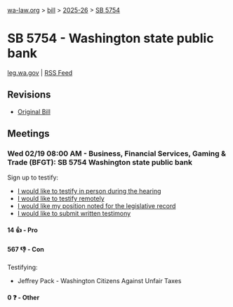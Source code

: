 [wa-law.org](/) > [bill](/bill/) > [2025-26](/bill/2025-26/) > [SB 5754](/bill/2025-26/sb/5754/)

# SB 5754 - Washington state public bank
[leg.wa.gov](https://app.leg.wa.gov/billsummary?BillNumber=5754&Year=2025&Initiative=false) | [RSS Feed](./rss.xml)

## Revisions
* [Original Bill](1/)

## Meetings
### Wed 02/19 08:00 AM - Business, Financial Services, Gaming & Trade (BFGT): SB 5754 Washington state public bank
Sign up to testify:
* [I would like to testify in person during the hearing](https://app.leg.wa.gov/csi/Testifier/Add?chamber=House&mId=32828&aId=164570&caId=25989&tId=1)
* [I would like to testify remotely](https://app.leg.wa.gov/csi/Testifier/Add?chamber=House&mId=32828&aId=164570&caId=25989&tId=2)
* [I would like my position noted for the legislative record](https://app.leg.wa.gov/csi/Testifier/Add?chamber=House&mId=32828&aId=164570&caId=25989&tId=3)
* [I would like to submit written testimony](https://app.leg.wa.gov/csi/Testifier/Add?chamber=House&mId=32828&aId=164570&caId=25989&tId=4)

#### 14 👍 - Pro

#### 567 👎 - Con
Testifying:
* Jeffrey Pack - Washington Citizens Against Unfair Taxes

#### 0 ❓ - Other
